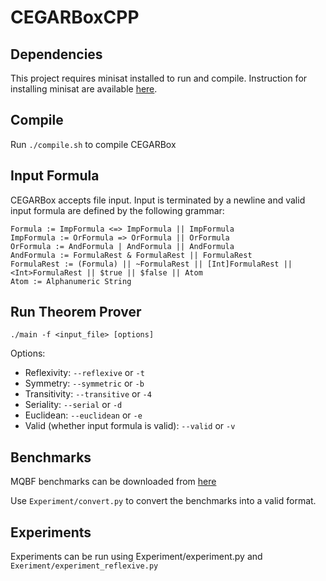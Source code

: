 # CEGARBoxCPP
## Dependencies
This project requires minisat installed to run and compile. Instruction for installing minisat are available [here](https://github.com/niklasso/minisat).

## Compile
Run ``./compile.sh`` to compile CEGARBox

## Input Formula
CEGARBox accepts file input. Input is terminated by a newline and valid input formula are defined by the following grammar:
```
Formula := ImpFormula <=> ImpFormula || ImpFormula
ImpFormula := OrFormula => OrFormula || OrFormula
OrFormula := AndFormula | AndFormula || AndFormula
AndFormula := FormulaRest & FormulaRest || FormulaRest
FormulaRest := (Formula) || ~FormulaRest || [Int]FormulaRest || <Int>FormulaRest || $true || $false || Atom
Atom := Alphanumeric String
```

## Run Theorem Prover

``./main -f <input_file> [options]``

Options:

* Reflexivity: ``--reflexive`` or ``-t``
* Symmetry: ``--symmetric`` or ``-b``
* Transitivity: ``--transitive`` or ``-4``
* Seriality: ``--serial`` or ``-d``
* Euclidean: ``--euclidean`` or ``-e``
* Valid (whether input formula is valid): ``--valid`` or ``-v``

## Benchmarks

MQBF benchmarks can be downloaded from [here](http://www.cril.univ-artois.fr/~montmirail/mosaic/#)

Use ``Experiment/convert.py`` to convert the benchmarks into a valid format.

## Experiments

Experiments can be run using Experiment/experiment.py and ``Exeriment/experiment_reflexive.py``